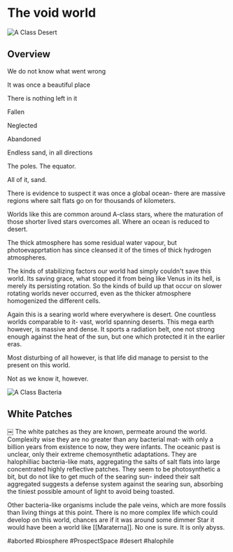 # The void world

![A Class Desert](/Stellar_Abyss_Setting_Bible/Photo_Directory/Void_World_One.JPG "A Class Desert")

## Overview

We do not know what went wrong

It was once a beautiful place

There is nothing left in it

Fallen

Neglected

Abandoned

Endless sand, in all directions

The poles. The equator.

All of it, sand.

There is evidence to suspect it was once a global ocean- there are massive regions where salt flats go on for thousands of kilometers.  

Worlds like this are common around A-class stars, where the maturation of those shorter lived stars overcomes all.  Where an ocean is reduced to desert.

The thick atmosphere has some residual water vapour, but photoevapprtation has since cleansed it of the times of thick hydrogen atmospheres.  

The kinds of stabilizing factors our world had simply couldn't save this world.  Its saving grace, what stopped it from being like Venus in its hell, is merely its persisting rotation.  So the kinds of build up that occur on slower rotating worlds never occurred, even as the thicker atmosphere homogenized the different cells.  

Again this is a searing world where everywhere is desert.  One countless worlds comparable to it- vast, world spanning deserts.  This mega earth however, is massive and dense.  It sports a radiation belt, one not strong enough against the heat of the sun, but one which protected it in the earlier eras.

Most disturbing of all however, is that life did manage to persist to the present on this world.

Not as we know it, however.

![A Class Bacteria](/Stellar_Abyss_Setting_Bible/Photo_Directory/Void_World_Two.JPG "A Class Bacteria")

## White Patches
￼
The white patches as they are known, permeate around the world.  Complexity wise they are no greater than any bacterial mat- with only a billion years from existence to now, they were infants.  The oceanic past is unclear, only their extreme chemosynthetic adaptations.  They are halophilliac bacteria-like mats, aggregating the salts of salt flats into large concentrated highly reflective patches.  They seem to be photosynthetic a bit, but do not like to get much of the searing sun- indeed their salt aggregated suggests a defense system against the searing sun, absorbing the tiniest possible amount of light to avoid being toasted.  

Other bacteria-like organisms include the pale veins, which are more fossils than living things at this point.  There is no more complex life which could develop on this world, chances are if it was around some dimmer Star it would have been a world like [[Maraterna]].  No one is sure.  It is only abyss.

#aborted 
#biosphere 
#ProspectSpace 
#desert 
#halophile 